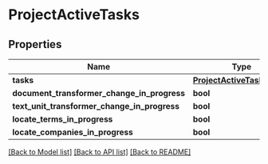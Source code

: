 # ProjectActiveTasks


## Properties
Name | Type | Description | Notes
------------ | ------------- | ------------- | -------------
**tasks** | [**ProjectActiveTasksTasks**](ProjectActiveTasksTasks.md) |  | 
**document_transformer_change_in_progress** | **bool** |  | 
**text_unit_transformer_change_in_progress** | **bool** |  | 
**locate_terms_in_progress** | **bool** |  | 
**locate_companies_in_progress** | **bool** |  | 

[[Back to Model list]](../README.md#documentation-for-models) [[Back to API list]](../README.md#documentation-for-api-endpoints) [[Back to README]](../README.md)


